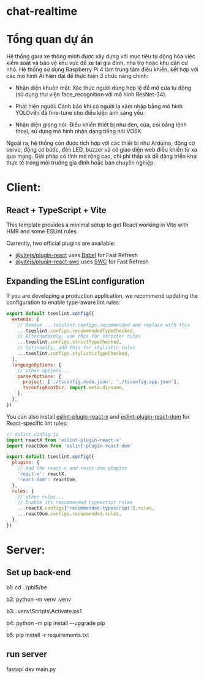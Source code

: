 # chat-realtime

# Tổng quan dự án
Hệ thống gara xe thông minh được xây dựng với mục tiêu tự động hóa việc kiểm soát và bảo vệ khu vực để xe tại gia đình, nhà trọ hoặc khu dân cư nhỏ. Hệ thống sử dụng Raspberry Pi 4 làm trung tâm điều khiển, kết hợp với các mô hình AI hiện đại để thực hiện 3 chức năng chính:

- Nhận diện khuôn mặt: Xác thực người dùng hợp lệ để mở cửa tự động (sử dụng thư viện face_recognition với mô hình ResNet-34).

- Phát hiện người: Cảnh báo khi có người lạ xâm nhập bằng mô hình YOLOv8n đã fine-tune cho điều kiện ánh sáng yếu.

- Nhận diện giọng nói: Điều khiển thiết bị như đèn, cửa, còi bằng lệnh thoại, sử dụng mô hình nhận dạng tiếng nói VOSK.

Ngoài ra, hệ thống còn được tích hợp với các thiết bị như Arduino, động cơ servo, động cơ bước, đèn LED, buzzer và có giao diện web điều khiển từ xa qua mạng. Giải pháp có tính mở rộng cao, chi phí thấp và dễ dàng triển khai thực tế trong môi trường gia đình hoặc bán chuyên nghiệp.


# Client:
## React + TypeScript + Vite

This template provides a minimal setup to get React working in Vite with HMR and some ESLint rules.

Currently, two official plugins are available:

- [@vitejs/plugin-react](https://github.com/vitejs/vite-plugin-react/blob/main/packages/plugin-react/README.md) uses [Babel](https://babeljs.io/) for Fast Refresh
- [@vitejs/plugin-react-swc](https://github.com/vitejs/vite-plugin-react-swc) uses [SWC](https://swc.rs/) for Fast Refresh

## Expanding the ESLint configuration

If you are developing a production application, we recommend updating the configuration to enable type-aware lint rules:

```js
export default tseslint.config({
  extends: [
    // Remove ...tseslint.configs.recommended and replace with this
    ...tseslint.configs.recommendedTypeChecked,
    // Alternatively, use this for stricter rules
    ...tseslint.configs.strictTypeChecked,
    // Optionally, add this for stylistic rules
    ...tseslint.configs.stylisticTypeChecked,
  ],
  languageOptions: {
    // other options...
    parserOptions: {
      project: ['./tsconfig.node.json', './tsconfig.app.json'],
      tsconfigRootDir: import.meta.dirname,
    },
  },
})
```

You can also install [eslint-plugin-react-x](https://github.com/Rel1cx/eslint-react/tree/main/packages/plugins/eslint-plugin-react-x) and [eslint-plugin-react-dom](https://github.com/Rel1cx/eslint-react/tree/main/packages/plugins/eslint-plugin-react-dom) for React-specific lint rules:

```js
// eslint.config.js
import reactX from 'eslint-plugin-react-x'
import reactDom from 'eslint-plugin-react-dom'

export default tseslint.config({
  plugins: {
    // Add the react-x and react-dom plugins
    'react-x': reactX,
    'react-dom': reactDom,
  },
  rules: {
    // other rules...
    // Enable its recommended typescript rules
    ...reactX.configs['recommended-typescript'].rules,
    ...reactDom.configs.recommended.rules,
  },
})
```

# Server:
## Set up back-end

b1: cd ../pbl5/be

b2: python -m venv .venv

b3: .venv\Scripts\Activate.ps1

b4: python -m pip install --upgrade pip

b5: pip install -r requirements.txt

## run server

fastapi dev main.py
